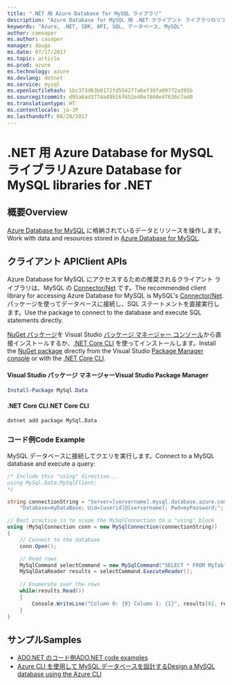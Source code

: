 ```yaml
---
title: ".NET 用 Azure Database for MySQL ライブラリ"
description: "Azure Database for MySQL 用 .NET クライアント ライブラリのリファレンス ドキュメント"
keywords: "Azure, .NET, SDK, API, SQL, データベース, MySQL"
author: camsoper
ms.author: casoper
manager: douge
ms.date: 07/17/2017
ms.topic: article
ms.prod: azure
ms.technology: azure
ms.devlang: dotnet
ms.service: mysql
ms.openlocfilehash: 1bc373d63b0172fd554277a6ef30fa09772a395b
ms.sourcegitcommit: d95a6ad3774a49b16f652e40e7860e47636c7ad0
ms.translationtype: HT
ms.contentlocale: ja-JP
ms.lasthandoff: 08/28/2017
---
```

# <a name="azure-database-for-mysql-libraries-for-net"></a><span data-ttu-id="0bc43-104">.NET 用 Azure Database for MySQL ライブラリ</span><span class="sxs-lookup"><span data-stu-id="0bc43-104">Azure Database for MySQL libraries for .NET</span></span>

## <a name="overview"></a><span data-ttu-id="0bc43-105">概要</span><span class="sxs-lookup"><span data-stu-id="0bc43-105">Overview</span></span>

<span data-ttu-id="0bc43-106">[Azure Database for MySQL](/azure/mysql/overview) に格納されているデータとリソースを操作します。</span><span class="sxs-lookup"><span data-stu-id="0bc43-106">Work with data and resources stored in [Azure Database for MySQL](/azure/mysql/overview).</span></span>

## <a name="client-apis"></a><span data-ttu-id="0bc43-107">クライアント API</span><span class="sxs-lookup"><span data-stu-id="0bc43-107">Client APIs</span></span>

<span data-ttu-id="0bc43-108">Azure Database for MySQL にアクセスするための推奨されるクライアント ライブラリは、MySQL の [Connector/Net](https://dev.mysql.com/doc/connector-net/en) です。</span><span class="sxs-lookup"><span data-stu-id="0bc43-108">The recommended client library for accessing Azure Database for MySQL is MySQL's [Connector/Net](https://dev.mysql.com/doc/connector-net/en).</span></span> <span data-ttu-id="0bc43-109">パッケージを使ってデータベースに接続し、SQL ステートメントを直接実行します。</span><span class="sxs-lookup"><span data-stu-id="0bc43-109">Use the package to connect to the database and execute SQL statements directly.</span></span> 

<span data-ttu-id="0bc43-110">[NuGet パッケージ](https://www.nuget.org/packages/MySql.Data)を Visual Studio [パッケージ マネージャー コンソール][PackageManager]から直接インストールするか、[.NET Core CLI][DotNetCLI] を使ってインストールします。</span><span class="sxs-lookup"><span data-stu-id="0bc43-110">Install the [NuGet package](https://www.nuget.org/packages/MySql.Data) directly from the Visual Studio [Package Manager console][PackageManager] or with the [.NET Core CLI][DotNetCLI].</span></span>

#### <a name="visual-studio-package-manager"></a><span data-ttu-id="0bc43-111">Visual Studio パッケージ マネージャー</span><span class="sxs-lookup"><span data-stu-id="0bc43-111">Visual Studio Package Manager</span></span>

```powershell
Install-Package MySql.Data
```

#### <a name="net-core-cli"></a><span data-ttu-id="0bc43-112">.NET Core CLI</span><span class="sxs-lookup"><span data-stu-id="0bc43-112">.NET Core CLI</span></span>

```bash
dotnet add package MySql.Data
```

### <a name="code-example"></a><span data-ttu-id="0bc43-113">コード例</span><span class="sxs-lookup"><span data-stu-id="0bc43-113">Code Example</span></span>

<span data-ttu-id="0bc43-114">MySQL データベースに接続してクエリを実行します。</span><span class="sxs-lookup"><span data-stu-id="0bc43-114">Connect to a MySQL database and execute a query:</span></span>

```csharp
/* Include this "using" directive...
using MySql.Data.MySqlClient;
*/

string connectionString = "Server=[servername].mysql.database.azure.com; " +
    "Database=myDataBase; Uid=[userid]@[servername]; Pwd=myPassword;";

// Best practice is to scope the MySqlConnection to a "using" block
using (MySqlConnection conn = new MySqlConnection(connectionString))
{
    // Connect to the database
    conn.Open();

    // Read rows
    MySqlCommand selectCommand = new MySqlCommand("SELECT * FROM MyTable", conn);
    MySqlDataReader results = selectCommand.ExecuteReader();
    
    // Enumerate over the rows
    while(results.Read())
    {
        Console.WriteLine("Column 0: {0} Column 1: {1}", results[0], results[1]);
    }
}
```

## <a name="samples"></a><span data-ttu-id="0bc43-115">サンプル</span><span class="sxs-lookup"><span data-stu-id="0bc43-115">Samples</span></span>

- [<span data-ttu-id="0bc43-116">ADO.NET のコード例</span><span class="sxs-lookup"><span data-stu-id="0bc43-116">ADO.NET code examples</span></span>](/dotnet/framework/data/adonet/ado-net-code-examples)
- [<span data-ttu-id="0bc43-117">Azure CLI を使用して MySQL データベースを設計する</span><span class="sxs-lookup"><span data-stu-id="0bc43-117">Design a MySQL database using the Azure CLI</span></span>](https://docs.microsoft.com/azure/mysql/tutorial-design-database-using-cli) 

[PackageManager]: https://docs.microsoft.com/nuget/tools/package-manager-console
[DotNetCLI]: https://docs.microsoft.com/en-us/dotnet/core/tools/dotnet-add-package
